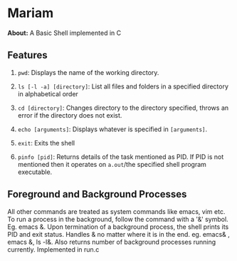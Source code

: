 # Mariam

**About:** A Basic Shell implemented in C

## Features

1. `pwd`: Displays the name of the working directory.

2. `ls [-l -a] [directory]`: List all files and folders in a specified directory in alphabetical order

3. `cd [directory]`: Changes directory to the directory specified, throws an error if the directory does not exist.

4. `echo [arguments]`: Displays whatever is specified in `[arguments]`.

5. `exit`: Exits the shell

6. `pinfo [pid]`: Returns details of the task mentioned as PID. If PID is not mentioned then it operates on `a.out`/the specified shell program executable.


## Foreground and Background Processes
All other commands are treated as system commands like emacs, vim etc.
To run a process in the background, follow the command with a '&' symbol. Eg. emacs &.
Upon termination of a background process, the shell prints its PID and exit status.
Handles & no matter where it is in the end. eg. emacs& , emacs &, ls -l&.
Also returns number of background processes running currently.
Implemented in run.c
